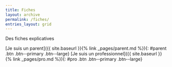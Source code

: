 ```yaml
---
title: Fiches
layout: archive
permalink: /fiches/
entries_layout: grid
---
```



Des fiches explicatives

[Je suis un parent]({{ site.baseurl }}{% link _pages/parent.md %}){:  #parent .btn .btn--primary .btn--large}
[Je suis un professionnel]({{ site.baseurl }}{% link _pages/pro.md %}){: #pro .btn .btn--primary .btn--large}


<script>

let makeHandlerFor = (tag) => { 
return (event) => {
	event.preventDefault();
	fetch("https://api.countapi.xyz/hit/jallaite/" + tag)
		.then(() => {window.location.href = event.target.href;}, () => {window.location.href = event.target.href;});
	}
}


let parent = document.getElementById("parent");
parent.onclick = makeHandlerFor("parent");

let pro = document.getElementById("pro");
pro.onclick = makeHandlerFor("pro");

</script>
